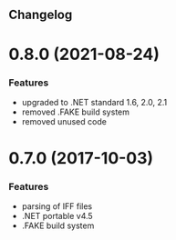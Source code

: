 Changelog
---

<a name="0.8.0"></a>
# 0.8.0 (2021-08-24)

### Features

* upgraded to .NET standard 1.6, 2.0, 2.1
* removed .FAKE build system
* removed unused code

<a name="0.7.0"></a>
# 0.7.0 (2017-10-03)

### Features

* parsing of IFF files
* .NET portable v4.5
* .FAKE build system

